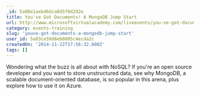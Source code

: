 ```yaml
---
_id: 5a88e1aebd6dca0d5f0d282e
title: You've Got Documents! A MongoDB Jump Start
url: http://www.microsoftvirtualacademy.com/liveevents/you-ve-got-documents-a-mongodb-jump-start
category: events-training
slug: 'youve-got-documents-a-mongodb-jump-start'
user_id: 5a83ce59d6eb0005c4ecda2c
createdOn: '2014-11-22T17:56:32.000Z'
tags: []
---
```


Wondering what the buzz is all about with NoSQL? If you're an open source developer and you want to store unstructured data, see why MongoDB, a scalable document-oriented database, is so popular in this arena, plus explore how to use it on Azure. 
